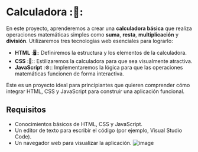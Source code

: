 # Calculadora :🧮:

En este proyecto, aprenderemos a crear una **calculadora básica** que realiza operaciones matemáticas simples como **suma**, **resta**, **multiplicación** y **división**. Utilizaremos tres tecnologías web esenciales para lograrlo:

- **HTML** :🖥️:: Definiremos la estructura y los elementos de la calculadora.
- **CSS** :📔:: Estilizaremos la calculadora para que sea visualmente atractiva.
- **JavaScript** :⚙️:: Implementaremos la lógica para que las operaciones matemáticas funcionen de forma interactiva.

Este es un proyecto ideal para principiantes que quieren comprender cómo integrar HTML, CSS y JavaScript para construir una aplicación funcional.

## Requisitos

- Conocimientos básicos de HTML, CSS y JavaScript.
- Un editor de texto para escribir el código (por ejemplo, Visual Studio Code).
- Un navegador web para visualizar la aplicación.
![image](https://github.com/user-attachments/assets/8662be1d-dcf2-4ed1-88bf-b0cc0fdec356)
